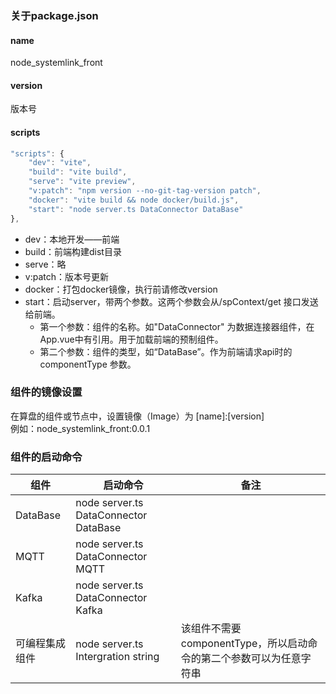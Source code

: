 ### 关于package.json
#### name
node_systemlink_front
#### version
版本号
#### scripts
```jsx
"scripts": {
    "dev": "vite",
    "build": "vite build",
    "serve": "vite preview",
    "v:patch": "npm version --no-git-tag-version patch",
    "docker": "vite build && node docker/build.js",
    "start": "node server.ts DataConnector DataBase"
},
```

- dev：本地开发——前端
- build：前端构建dist目录
- serve：略
- v:patch：版本号更新
- docker：打包docker镜像，执行前请修改version
- start：启动server，带两个参数。这两个参数会从/spContext/get 接口发送给前端。
   - 第一个参数：组件的名称。如"DataConnector" 为数据连接器组件，在App.vue中有引用。用于加载前端的预制组件。
   - 第二个参数：组件的类型，如“DataBase”。作为前端请求api时的 componentType 参数。

### 组件的镜像设置
在算盘的组件或节点中，设置镜像（Image）为 [name]:[version]<br />例如：node_systemlink_front:0.0.1
### 组件的启动命令
| 组件 | 启动命令 | 备注 |
| --- | --- | --- |
| DataBase | node server.ts DataConnector DataBase |  |
| MQTT | node server.ts DataConnector MQTT |  |
| Kafka | node server.ts DataConnector Kafka |  |
| 可编程集成组件 | node server.ts Intergration string | 该组件不需要componentType，所以启动命令的第二个参数可以为任意字符串 |

